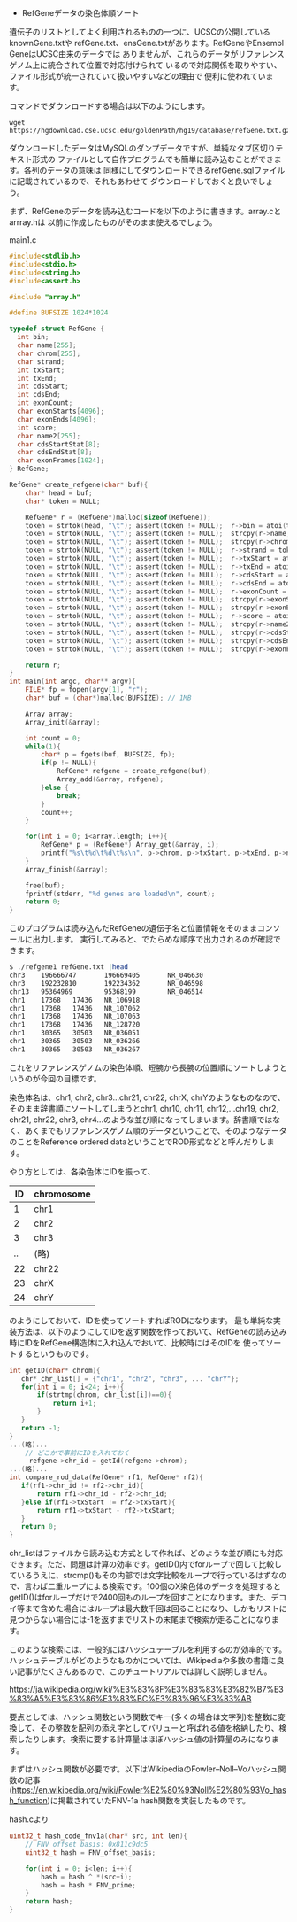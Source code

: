 * RefGeneデータの染色体順ソート

遺伝子のリストとしてよく利用されるものの一つに、UCSCの公開しているknownGene.txtや
refGene.txt、ensGene.txtがあります。RefGeneやEnsembl GeneはUCSC由来のデータでは
ありませんが、これらのデータがリファレンスゲノム上に統合されて位置で対応付けられて
いるので対応関係を取りやすい、ファイル形式が統一されていて扱いやすいなどの理由で
便利に使われています。

コマンドでダウンロードする場合は以下のようにします。
```
wget https://hgdownload.cse.ucsc.edu/goldenPath/hg19/database/refGene.txt.gz
```

ダウンロードしたデータはMySQLのダンプデータですが、単純なタブ区切りテキスト形式の
ファイルとして自作プログラムでも簡単に読み込むことができます。各列のデータの意味は
同様にしてダウンロードできるrefGene.sqlファイルに記載されているので、それもあわせて
ダウンロードしておくと良いでしょう。

まず、RefGeneのデータを読み込むコードを以下のように書きます。array.cとarrray.hは
以前に作成したものがそのまま使えるでしょう。

main1.c
```C
#include<stdlib.h>
#include<stdio.h>
#include<string.h>
#include<assert.h>

#include "array.h"

#define BUFSIZE 1024*1024

typedef struct RefGene {
  int bin;
  char name[255];
  char chrom[255];
  char strand;
  int txStart;
  int txEnd;
  int cdsStart;
  int cdsEnd;
  int exonCount;
  char exonStarts[4096];
  char exonEnds[4096];
  int score;
  char name2[255];
  char cdsStartStat[8];
  char cdsEndStat[8];
  char exonFrames[1024];
} RefGene;

RefGene* create_refgene(char* buf){
    char* head = buf;
    char* token = NULL;

    RefGene* r = (RefGene*)malloc(sizeof(RefGene));
    token = strtok(head, "\t"); assert(token != NULL);  r->bin = atoi(token);
    token = strtok(NULL, "\t"); assert(token != NULL);  strcpy(r->name, token);
    token = strtok(NULL, "\t"); assert(token != NULL);  strcpy(r->chrom, token);
    token = strtok(NULL, "\t"); assert(token != NULL);  r->strand = token[0];
    token = strtok(NULL, "\t"); assert(token != NULL);  r->txStart = atoi(token);
    token = strtok(NULL, "\t"); assert(token != NULL);  r->txEnd = atoi(token);
    token = strtok(NULL, "\t"); assert(token != NULL);  r->cdsStart = atoi(token);
    token = strtok(NULL, "\t"); assert(token != NULL);  r->cdsEnd = atoi(token);
    token = strtok(NULL, "\t"); assert(token != NULL);  r->exonCount = atoi(token);
    token = strtok(NULL, "\t"); assert(token != NULL);  strcpy(r->exonStarts, token);
    token = strtok(NULL, "\t"); assert(token != NULL);  strcpy(r->exonEnds, token);
    token = strtok(NULL, "\t"); assert(token != NULL);  r->score = atoi(token);
    token = strtok(NULL, "\t"); assert(token != NULL);  strcpy(r->name2, token);
    token = strtok(NULL, "\t"); assert(token != NULL);  strcpy(r->cdsStartStat, token);
    token = strtok(NULL, "\t"); assert(token != NULL);  strcpy(r->cdsEndStat, token);
    token = strtok(NULL, "\t"); assert(token != NULL);  strcpy(r->exonFrames, token);

    return r;
}
int main(int argc, char** argv){
    FILE* fp = fopen(argv[1], "r");
    char* buf = (char*)malloc(BUFSIZE); // 1MB

    Array array;
    Array_init(&array);

    int count = 0;
    while(1){
        char* p = fgets(buf, BUFSIZE, fp);
        if(p != NULL){
            RefGene* refgene = create_refgene(buf);
            Array_add(&array, refgene);
        }else {
            break;
        }
        count++;
    }

    for(int i = 0; i<array.length; i++){
        RefGene* p = (RefGene*) Array_get(&array, i);
        printf("%s\t%d\t%d\t%s\n", p->chrom, p->txStart, p->txEnd, p->name);
    }
    Array_finish(&array);

    free(buf);
    fprintf(stderr, "%d genes are loaded\n", count);
    return 0;
}
```

このプログラムは読み込んだRefGeneの遺伝子名と位置情報をそのままコンソールに出力します。
実行してみると、でたらめな順序で出力されるのが確認できます。

```bash
$ ./refgene1 refGene.txt |head
chr3    196666747       196669405       NR_046630
chr3    192232810       192234362       NR_046598
chr13   95364969        95368199        NR_046514
chr1    17368   17436   NR_106918
chr1    17368   17436   NR_107062
chr1    17368   17436   NR_107063
chr1    17368   17436   NR_128720
chr1    30365   30503   NR_036051
chr1    30365   30503   NR_036266
chr1    30365   30503   NR_036267
```

これをリファレンスゲノムの染色体順、短腕から長腕の位置順にソートしようというのが今回の目標です。

染色体名は、chr1, chr2, chr3...chr21, chr22, chrX, chrYのようなものなので、そのまま辞書順にソートしてしまうとchr1, chr10, chr11, chr12,...chr19, chr2, chr21, chr22, chr3, chr4...のような並び順になってしまいます。辞書順ではなく、あくまでもリファレンスゲノム順のデータということで、そのようなデータのことをReference ordered dataということでROD形式などと呼んだりします。

やり方としては、各染色体にIDを振って、

| ID | chromosome|
|----|----|
|1 | chr1 |
|2 | chr2 |
|3 | chr3 |
|..| (略) |
|22| chr22 |
|23| chrX |
|24| chrY |

のようにしておいて、IDを使ってソートすればRODになります。
最も単純な実装方法は、以下のようにしてIDを返す関数を作っておいて、RefGeneの読み込み時にIDをRefGene構造体に入れ込んでおいて、比較時にはそのIDを
使ってソートするというものです。

```C
int getID(char* chrom){
   chr* chr_list[] = {"chr1", "chr2", "chr3", ... "chrY"};
   for(int i = 0; i<24; i++){
       if(strtmp(chrom, chr_list[i])==0){
           return i+1;
       }
   }
   return -1;
}
...(略)...
    // どこかで事前にIDを入れておく
     refgene->chr_id = getId(refgene->chrom);
...(略)...
int compare_rod_data(RefGene* rf1, RefGene* rf2){
   if(rf1->chr_id != rf2->chr_id){
       return rf1->chr_id - rf2->chr_id;
   }else if(rf1->txStart != rf2->txStart){
       return rf1->txStart - rf2->txStart;       
   }
   return 0;
}
```
chr_listはファイルから読み込む方式として作れば、どのような並び順にも対応できます。ただ、問題は計算の効率です。getID()内でforループで回して比較しているうえに、strcmp()もその内部では文字比較をループで行っているはずなので、言わば二重ループによる検索です。100個のX染色体のデータを処理するとgetID()はforループだけで2400回ものループを回すことになります。また、デコイ等まで含めた場合にはループは最大数千回は回ることになり、しかもリストに見つからない場合には-1を返すまでリストの末尾まで検索が走ることになります。

このような検索には、一般的にはハッシュテーブルを利用するのが効率的です。ハッシュテーブルがどのようなものかについては、Wikipediaや多数の書籍に良い記事がたくさんあるので、このチュートリアルでは詳しく説明しません。

https://ja.wikipedia.org/wiki/%E3%83%8F%E3%83%83%E3%82%B7%E3%83%A5%E3%83%86%E3%83%BC%E3%83%96%E3%83%AB

要点としては、ハッシュ関数という関数でキー(多くの場合は文字列)を整数に変換して、その整数を配列の添え字としてバリューと呼ばれる値を格納したり、検索したりします。検索に要する計算量はほぼハッシュ値の計算量のみになります。

まずはハッシュ関数が必要です。以下はWikipediaのFowler–Noll–Voハッシュ関数の記事(https://en.wikipedia.org/wiki/Fowler%E2%80%93Noll%E2%80%93Vo_hash_function)に掲載されていたFNV-1a hash関数を実装したものです。

hash.cより
```C
uint32_t hash_code_fnv1a(char* src, int len){
    // FNV offset basis: 0x811c9dc5
    uint32_t hash = FNV_offset_basis;

    for(int i = 0; i<len; i++){
        hash = hash ^ *(src+i);
        hash = hash * FNV_prime;
    }
    return hash;
}
```

